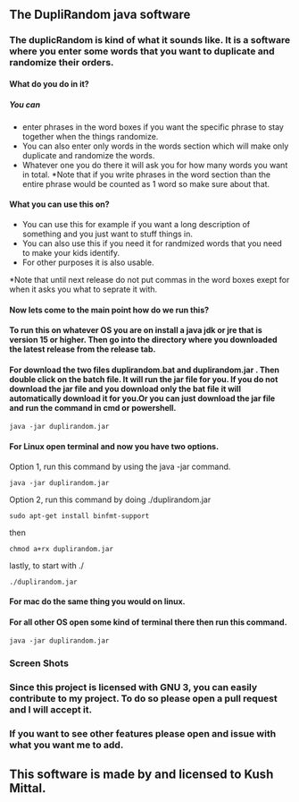 ## The DupliRandom java software

### The duplicRandom is kind of what it sounds like. It is a software where you enter some words that you want to duplicate and randomize their orders.

#### What do you do in it?

##### You can  

- enter phrases in the word boxes if you want the specific phrase to stay together when the things randomize.
- You can also enter only words in the words section which will make only duplicate and randomize the words.
- Whatever one you do there it will ask you for how many words you want in total. *Note that if you write phrases in the word section than the entire phrase would be counted as 1 word so make sure about that.
#### What you can use this on?

- You can use this for example if you want a long description of something and you just want to stuff things in. 
- You can also use this if you need it for randmized words that you need to make your kids identify.
- For other purposes it is also usable.

*Note that until next release do not put commas in the word boxes exept for when it asks you what to seprate it with.

#### Now lets come to the main point how do we run this?

#### To run this on whatever OS you are on install a java jdk or jre that is version 15 or higher. Then go into the directory where you downloaded the latest release from the release tab.
#### For download the two files duplirandom.bat and duplirandom.jar . Then double click on the batch file. It will run the jar file for you. If you do not download the jar file and you download only the bat file it will automatically download it for you.Or you can just download the jar file and run the command in cmd or powershell.

```
java -jar duplirandom.jar
```

#### For Linux open terminal and now you have two options.

Option 1, run this command by using the java -jar command.
```
java -jar duplirandom.jar
```
Option 2, run this command by doing ./duplirandom.jar

```
sudo apt-get install binfmt-support
```
then
```
chmod a+rx duplirandom.jar
```
lastly, to start with ./
```
./duplirandom.jar
```
#### For mac do the same thing you would on linux.

#### For all other OS open some kind of terminal there then run this command.

```
java -jar duplirandom.jar
```

### Screen Shots


### Since this project is licensed with GNU 3, you can easily contribute to my project. To do so please open a pull request and I will accept it. 
### If you want to see other features please open and issue with what you want me to add.

## This software is made by and licensed to Kush Mittal.
